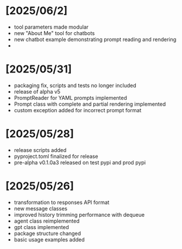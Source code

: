 # [2025/06/2]
- tool parameters made modular
- new "About Me" tool for chatbots
- new chatbot example demonstrating prompt reading and rendering
-
# [2025/05/31]

- packaging fix, scripts and tests no longer included
- release of alpha v5
- PromptReader for YAML prompts implemented
- Prompt class with complete and partial rendering implemented
- custom exception added for incorrect prompt format

# [2025/05/28]

- release scripts added
- pyproject.toml finalized for release
- pre-alpha v0.1.0a3 released on test pypi and prod pypi

# [2025/05/26]

- transformation to responses API format
- new message classes
- improved history trimming performance with dequeue
- agent class reimplemented
- gpt class implemented
- package structure changed
- basic usage examples added
